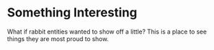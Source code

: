 # Something Interesting
What if rabbit entities wanted to show off a little? This is a place to see things they are most proud to show.
